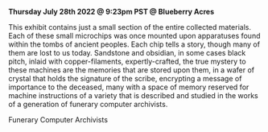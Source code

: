 **Thursday July 28th 2022 @ 9:23pm PST @ Blueberry Acres**

This exhibit contains just a small section of the entire collected materials. Each of these small microchips was once mounted upon apparatuses found within the tombs of ancient peoples. Each chip tells a story, though many of them are lost to us today. Sandstone and obsidian, in some cases black pitch, inlaid with copper-filaments, expertly-crafted, the true mystery to these machines are the memories that are stored upon them, in a wafer of crystal that holds the signature of the scribe, encrypting a message of importance to the deceased, many with a space of memory reserved for machine instructions of a variety that is described and studied in the works of a generation of funerary computer archivists.

Funerary Computer Archivists
